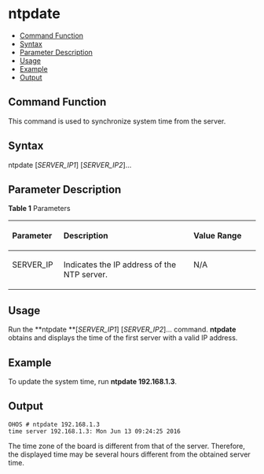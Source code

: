 # ntpdate<a name="EN-US_TOPIC_0000001052170282"></a>

-   [Command Function](#section38494293815)
-   [Syntax](#section5503114413387)
-   [Parameter Description](#section136934472383)
-   [Usage](#section121401651173816)
-   [Example](#section3431554203811)
-   [Output](#section18638194610115)

## Command Function<a name="section38494293815"></a>

This command is used to synchronize system time from the server.

## Syntax<a name="section5503114413387"></a>

ntpdate \[_SERVER\_IP1_\] \[_SERVER\_IP2_\]...

## Parameter Description<a name="section136934472383"></a>

**Table  1**  Parameters

<a name="table2616mcpsimp"></a>
<table><thead align="left"><tr id="row2622mcpsimp"><th class="cellrowborder" valign="top" width="20.79%" id="mcps1.2.4.1.1"><p id="p2624mcpsimp"><a name="p2624mcpsimp"></a><a name="p2624mcpsimp"></a><strong id="b156978804711722"><a name="b156978804711722"></a><a name="b156978804711722"></a>Parameter</strong></p>
</th>
<th class="cellrowborder" valign="top" width="52.480000000000004%" id="mcps1.2.4.1.2"><p id="p2626mcpsimp"><a name="p2626mcpsimp"></a><a name="p2626mcpsimp"></a><strong id="b53501572310"><a name="b53501572310"></a><a name="b53501572310"></a>Description</strong></p>
</th>
<th class="cellrowborder" valign="top" width="26.729999999999997%" id="mcps1.2.4.1.3"><p id="p2628mcpsimp"><a name="p2628mcpsimp"></a><a name="p2628mcpsimp"></a><strong id="b88462564511722"><a name="b88462564511722"></a><a name="b88462564511722"></a>Value Range</strong></p>
</th>
</tr>
</thead>
<tbody><tr id="row2629mcpsimp"><td class="cellrowborder" valign="top" width="20.79%" headers="mcps1.2.4.1.1 "><p id="p2631mcpsimp"><a name="p2631mcpsimp"></a><a name="p2631mcpsimp"></a>SERVER_IP</p>
</td>
<td class="cellrowborder" valign="top" width="52.480000000000004%" headers="mcps1.2.4.1.2 "><p id="p2633mcpsimp"><a name="p2633mcpsimp"></a><a name="p2633mcpsimp"></a>Indicates the IP address of the NTP server.</p>
</td>
<td class="cellrowborder" valign="top" width="26.729999999999997%" headers="mcps1.2.4.1.3 "><p id="entry2634mcpsimpp0"><a name="entry2634mcpsimpp0"></a><a name="entry2634mcpsimpp0"></a>N/A</p>
</td>
</tr>
</tbody>
</table>

## Usage<a name="section121401651173816"></a>

Run the  **ntpdate **\[_SERVER\_IP1_\] \[_SERVER\_IP2_\]... command.  **ntpdate**  obtains and displays the time of the first server with a valid IP address.

## Example<a name="section3431554203811"></a>

To update the system time, run  **ntpdate 192.168.1.3**.

## Output<a name="section18638194610115"></a>

```
OHOS # ntpdate 192.168.1.3
time server 192.168.1.3: Mon Jun 13 09:24:25 2016
```

The time zone of the board is different from that of the server. Therefore, the displayed time may be several hours different from the obtained server time.

